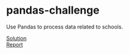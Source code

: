 # pandas-challenge

Use Pandas to process data related to schools.

[Solution](PyCitySchools/PyCitySchools_starter.ipynb)  
[Report](Report.docx)  
